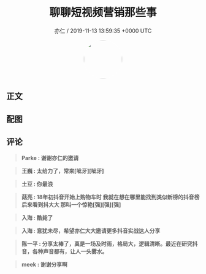 <h1 align="center">聊聊短视频营销那些事</h1>
<p align="center">
    <a>亦仁 / 2019-11-13 13:59:35 &#43;0000 UTC</a>
</p>

<div align="center">
    <img src="https://images.zsxq.com/Fn3NQqCN8nuGF86yZPXSbEsl0mb3?e=1590940799&amp;token=kIxbL07-8jAj8w1n4s9zv64FuZZNEATmlU_Vm6zD:pfbNc8W3hS0oYG_hyXXh_rHMHuc=" width="100" height="100" style="border:1px solid;border-radius:50%; color:#ffffff"/>
</div>

## 正文

<div>

</div>

## 配图
<div class="image" align="center">

</div>

## 评论

<div align="left">
<div>

<blockquote >
<span> <strong>Parke : 谢谢亦仁的邀请 </strong></span>
</blockquote>

<blockquote >
<span> <strong>王巍 : 太给力了，常来[呲牙][呲牙] </strong></span>
</blockquote>

<blockquote >
<span> <strong>土豆 : 你最浪 </strong></span>
</blockquote>

<blockquote >
<span> <strong>菇亮 : 18年初抖音开始上购物车时 我就在想在哪里能找到类似新榜的抖音榜 后来看到抖大大 那叫一个惊艳[强][强][强] </strong></span>
</blockquote>

<blockquote >
<span> <strong>入海 : 酷毙了 </strong></span>
</blockquote>

<blockquote >
<span> <strong>入海 : 意犹未尽，希望亦仁大大邀请更多抖音实战达人分享 </strong></span>
</blockquote>

<blockquote >
<span> <strong>陈一平 : 分享太棒了，真是一场及时雨，格局大，逻辑清晰。最近在研究抖音，各种声音都有，让人一头雾水。 </strong></span>
</blockquote>

<blockquote >
<span> <strong>meek : 谢谢分享啊 </strong></span>
</blockquote>

</div>
</div>